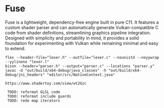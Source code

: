# Fuse

Fuse is a lightweight, dependency-free engine built in pure C11. It features a custom shader parser and can automatically generate Vulkan-compatible C code from shader definitions, streamlining graphics pipeline integration. Designed with simplicity and portability in mind, it provides a solid foundation for experimenting with Vulkan while remaining minimal and easy to extend.

```
flex --header-file="lexer.h" --outfile="lexer.c" --nounistd --noyywrap --yylineno "lexer.l"
bison --header="parser.h" --output="parser.c" --locations "parser.y"
javac -d "out/build/x64-debug/java_classes" -h "out/build/x64-debug/jni_headers" "editor/src/NativeContext.java"
```

```
https://www.shadertoy.com/view/wt2Gzc
```

```
 TODO: reformat GLSL code
 TODO: reformat include guards
 TODO: redo map iterators
```